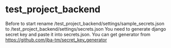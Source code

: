 # test_project_backend

Before to start rename /test_project_backend/settings/sample_secrets.json to
/test_project_backend/settings/secrets.json
You need to generate django secret key and paste it into secrets.json. You can get generator from https://github.com/jba-tm/secret_key_generator


